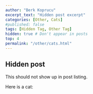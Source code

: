 ```yaml
---
author: "Berk Koprucu"
excerpt_text: "Hidden post excerpt"
categories: [Other, Cats]
#published: false
tags: [Hidden Tag, Other Tag]
hidden: true # Don't appear in posts
top: 4
permalink: "/other/cats.html"
---
```


## Hidden  post

This should not show up in post listing.


Here is a cat:

